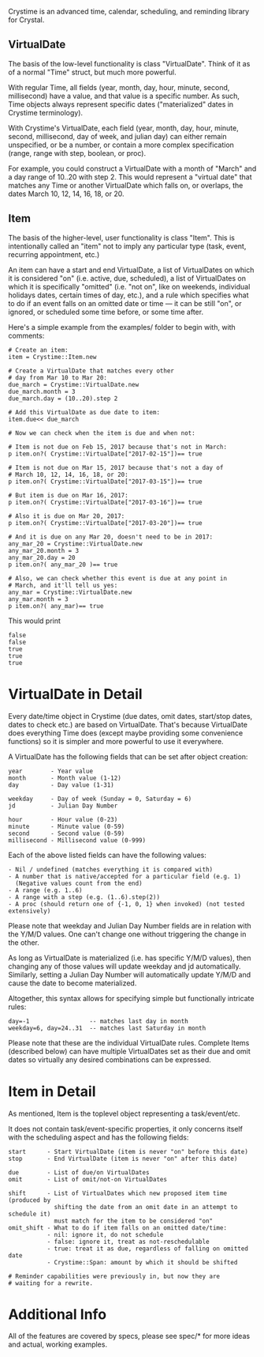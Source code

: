 Crystime is an advanced time, calendar, scheduling, and reminding library for Crystal.

## VirtualDate

The basis of the low-level functionality is class "VirtualDate". Think of it as of
a normal "Time" struct, but much more powerful.

With regular Time, all fields (year, month, day, hour, minute, second, millisecond) have
a value, and that value is a specific number. As such, Time objects always represent
specific dates ("materialized" dates in Crystime terminology).

With Crystime's VirtualDate, each field (year, month, day, hour, minute,
second, millisecond, day of week, and julian day) can either remain unspecified, or
be a number, or contain a more complex specification (range, range with step, boolean,
or proc).

For example, you could construct a VirtualDate with a month of "March" and a day range
of 10..20 with step 2. This would represent a "virtual date" that matches any Time or
another VirtualDate which falls on, or overlaps, the dates March 10, 12, 14, 16, 
18, or 20.

## Item

The basis of the higher-level, user functionality is class "Item". This is intentionally
called an "item" not to imply any particular type (task, event, recurring appointment,
etc.)

An item can have a start and end VirtualDate, a list of VirtualDates on which it is considered
"on" (i.e. active, due, scheduled), a list of VirtualDates on which it is specifically
"omitted" (i.e. "not on", like on weekends, individual holidays dates, certain times of
day, etc.),
and a rule which specifies what to do if an event falls on an omitted date or time &mdash;
it can be still "on", or ignored, or scheduled some time before, or some time after.

Here's a simple example from the examples/ folder to begin with, with comments:

```crystal
# Create an item:
item = Crystime::Item.new

# Create a VirtualDate that matches every other
# day from Mar 10 to Mar 20:
due_march = Crystime::VirtualDate.new
due_march.month = 3
due_march.day = (10..20).step 2

# Add this VirtualDate as due date to item:
item.due<< due_march

# Now we can check when the item is due and when not:

# Item is not due on Feb 15, 2017 because that's not in March:
p item.on?( Crystime::VirtualDate["2017-02-15"])== true

# Item is not due on Mar 15, 2017 because that's not a day of
# March 10, 12, 14, 16, 18, or 20:
p item.on?( Crystime::VirtualDate["2017-03-15"])== true

# But item is due on Mar 16, 2017:
p item.on?( Crystime::VirtualDate["2017-03-16"])== true

# Also it is due on Mar 20, 2017:
p item.on?( Crystime::VirtualDate["2017-03-20"])== true

# And it is due on any Mar 20, doesn't need to be in 2017:
any_mar_20 = Crystime::VirtualDate.new
any_mar_20.month = 3
any_mar_20.day = 20
p item.on?( any_mar_20 )== true

# Also, we can check whether this event is due at any point in
# March, and it'll tell us yes:
any_mar = Crystime::VirtualDate.new
any_mar.month = 3
p item.on?( any_mar)== true
```

This would print

```
false
false
true
true
true
```

# VirtualDate in Detail

Every date/time object in Crystime (due dates, omit dates, start/stop dates, dates to check etc.)
are based on VirtualDate. That's because VirtualDate does everything Time does (except maybe
providing some convenience functions) so it is simpler and more powerful to use it everywhere.

A VirtualDate has the following fields that can be set after object creation:

```
year        - Year value
month       - Month value (1-12)
day         - Day value (1-31)

weekday     - Day of week (Sunday = 0, Saturday = 6)
jd          - Julian Day Number

hour        - Hour value (0-23)
minute      - Minute value (0-59)
second      - Second value (0-59)
millisecond - Millisecond value (0-999)
```

Each of the above listed fields can have the following values:

```
- Nil / undefined (matches everything it is compared with)
- A number that is native/accepted for a particular field (e.g. 1)
  (Negative values count from the end)
- A range (e.g. 1..6)
- A range with a step (e.g. (1..6).step(2))
- A proc (should return one of {-1, 0, 1} when invoked) (not tested extensively)
```

Please note that weekday and Julian Day Number fields are in relation with the
Y/M/D values. One can't change one without triggering the change in the other.

As long as VirtualDate is materialized (i.e. has specific Y/M/D values), then changing
any of those values will update weekday and jd automatically. Similarly, setting
a Julian Day Number will automatically update Y/M/D and cause the date to become
materialized.

Altogether, this syntax allows for specifying simple but functionally intricate
rules:

```
day=-1                 -- matches last day in month
weekday=6, day=24..31  -- matches last Saturday in month
```

Please note that these are the individual VirtualDate rules. Complete Items
(described below) can have multiple VirtualDates set as their due and omit
dates so virtually any desired combinations can be expressed.

# Item in Detail

As mentioned, Item is the toplevel object representing a task/event/etc.

It does not contain task/event-specific properties, it only concerns itself with
the scheduling aspect and has the following fields:

```
start      - Start VirtualDate (item is never "on" before this date)
stop       - End VirtualDate (item is never "on" after this date)

due        - List of due/on VirtualDates
omit       - List of omit/not-on VirtualDates

shift      - List of VirtualDates which new proposed item time (produced by
             shifting the date from an omit date in an attempt to schedule it)
             must match for the item to be considered "on"
omit_shift - What to do if item falls on an omitted date/time:
           - nil: ignore it, do not schedule
           - false: ignore it, treat as not-reschedulable
           - true: treat it as due, regardless of falling on omitted date
           - Crystime::Span: amount by which it should be shifted

# Reminder capabilities were previously in, but now they are
# waiting for a rewrite.
```

# Additional Info

All of the features are covered by specs, please see spec/* for more ideas
and actual, working examples.

